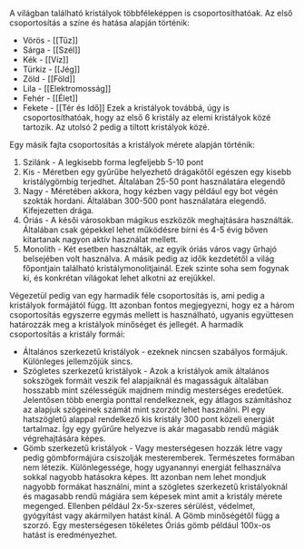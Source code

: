 A világban található kristályok többféleképpen is csoportosíthatóak. Az első csoportosítás a színe és hatása alapján történik:
- Vörös - [[Tűz]]
- Sárga - [[Szél]]
- Kék - [[Víz]]
- Türkiz - [[Jég]]
- Zöld - [[Föld]]
- Lila - [[Elektromosság]]
- Fehér - [[Élet]]
- Fekete - [[Tér és Idő]]
Ezek a kristályok továbbá, úgy is csoportosíthatóak, hogy az első 6 kristály az elemi kristályok közé tartozik. Az utolsó 2 pedig a tiltott kristályok közé.

Egy másik fajta csoportosítás a kristályok mérete alapján történik:
1. Szilánk - A legkisebb forma legfeljebb 5-10 pont
2. Kis - Méretben egy gyűrűbe helyezhető drágakőtől egészen egy kisebb kristálygömbig terjedhet. Általában 25-50 pont használatára elegendő
3. Nagy - Méretében akkora, hogy kézben vagy például egy bot végén szokták hordani. Általában 300-500 pont használatára elegendő. Kifejezetten drága.
4. Óriás - A késői városokban mágikus eszközök meghajtására használták. Általában csak gépekkel lehet működésre bírni és 4-5 évig bőven kitartanak nagyon aktív használat mellett.
5. Monolith - Két esetben használták, az egyik óriás város vagy űrhajó belsejében volt használva. A másik pedig az idők kezdetétől a világ főpontjain található kristálymonolitjainál. Ezek szinte soha sem fogynak ki, és konkrétan világokat lehet alkotni az erejükkel.

Végezetül pedig van egy harmadik féle csoportosítás is, ami pedig a kristályok formájától függ. Itt azonban fontos megjegyezni, hogy ez a három csoportosítás egyszerre egymás mellett is használható, ugyanis együttesen határozzák meg a kristályok minőséget és jellegét.
A harmadik csoportosítás a kristály formái:
- Általános szerkezetű kristályok - ezeknek nincsen szabályos formájuk. Különleges jellemzőjük sincs.
- Szögletes szerkezetű kristályok - Azok a kristályok amik általános sokszögek formáit veszik fel alapjaiknál és magasságuk általában hosszabb mint szélességük majdnem mindig mesterséges eredetűek. Jelentősen több energia ponttal rendelkeznek, egy átlagos számításhoz az alapjuk szögeinek számát mint szorzót lehet használni. Pl egy hatszögletű alappal rendelkező kis kristály 300 pont közeli energiát tartalmaz. Így egy gyűrűre helyezve is akár magasabb rendű mágiák végrehajtására képes. 
- Gömb szerkezetű kristályok - Vagy mesterségesen hozzák létre vagy pedig gömbformájúra csiszolják mesteremberek. Természetes formában nem létezik. Különlegessége, hogy ugyanannyi energiát felhasználva sokkal nagyobb hatásokra képes. Itt azonban nem lehet mondjuk nagyobb formákat használni, mint a szögletes szerkezetű kristályoknál és magasabb rendű mágiára sem képesek mint amit a kristály mérete megenged. Ellenben például 2x-5x-szeres sérülést, védelmet, gyógyítást vagy akármilyen hatást kínál. A Gömb minőségétől függ a szorzó. Egy mesterségesen tökéletes Óriás gömb például 100x-os hatást is eredményezhet.
